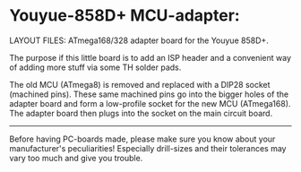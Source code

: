 
Youyue-858D+ MCU-adapter:
=========================

LAYOUT FILES: ATmega168/328 adapter board for the Youyue 858D+.  

The purpose if this little board is to add an ISP header and a convenient way of adding
more stuff via some TH solder pads.

The old MCU (ATmega8) is removed and replaced with a DIP28 socket (machined pins).
These same machined pins go into the bigger holes of the adapter board and form a
low-profile socket for the new MCU (ATmega168). The adapter board then plugs into
the socket on the main circuit board.


---

Before having PC-boards made, please make sure you know about your manufacturer's peculiarities!
Especially drill-sizes and their tolerances may vary too much and give you trouble.

